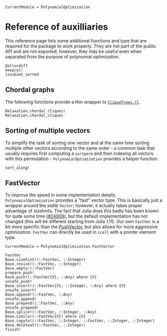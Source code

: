 ```@meta
CurrentModule = PolynomialOptimization
```

# Reference of auxilliaries
This reference page lists some additional functions and type that are required for the package to work properly. They are not
part of the public API and are not exported; however, they may be useful even when separated from the purpose of polynomial
optimization.

```@docs
@allocdiff
keepcol!
issubset_sorted
```

## Chordal graphs
The following functions provide a thin wrapper to [`CliqueTrees.jl`](https://github.com/AlgebraicJulia/CliqueTrees.jl).
```@docs
Relaxation.chordal_cliques!
Relaxation.chordal_cliques
```

## Sorting of multiple vectors
To simplify the task of sorting one vector and at the same time sorting multiple other vectors according to the same order - a
common task that usually requires first computing a `sortperm` and then indexing all vectors with this permutation -
`PolynomialOptimization` provides a helper function.
```@docs
sort_along!
```

## FastVector
To improve the speed in some implementation details, `PolynomialOptimization` provides a "fast" vector type. This is basically
just a wrapper around the stdlib `Vector`; however, it actually takes proper advantage of sizehints. The fact that Julia does
this badly has been known for quite some time ([#24909](https://github.com/JuliaLang/julia/issues/24909)), but the default
implementation has not changed (this will be different starting from Julia 1.11). Our own `FastVec` is a bit more specific than
the [PushVector](https://github.com/tpapp/PushVectors.jl), but also allows for more aggressive optimization.
`FastVec` can directly be used in `ccall` with a pointer element type.
```@meta
CurrentModule = PolynomialOptimization.FastVector
```
```@docs
FastVec
Base.sizehint!(::FastVec, ::Integer)
Base.resize!(::FastVec, ::Integer)
Base.empty!(::FastVec)
prepare_push!
Base.push!(::FastVec{V}, ::Any) where {V}
unsafe_push!
Base.insert!(::FastVec{V}, ::Integer, ::Any) where {V}
unsafe_insert!
Base.append!(::FastVec, ::Any)
unsafe_append!
Base.prepend!(::FastVec, ::Any)
unsafe_prepend!
Base.splice!(::FastVec, ::Integer, ::Any)
Base.similar(::FastVec{V}) where {V}
Base.copyto!(::FastVec, ::Integer, ::FastVec, ::Integer, ::Integer)
Base.deleteat!(::FastVec, ::Integer)
finish!
```
